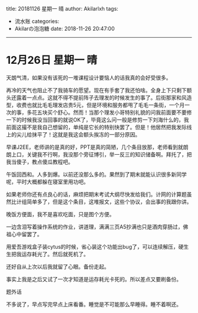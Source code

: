 title: 20181126 星期一 晴
author: Akilarlxh
tags:
  - 流水账
categories:
  - Akilarの泡泡糖
date: 2018-11-26 20:47:00
---
# 12月26日 星期一 晴

天朗气清，如果没有该死的一堆课程设计要恼人的话我真的会好受很多。

再冷的天气也阻止不了我骑车的愿望。现在有手套了我还怕啥。全身上下只剩下额头还露着一点点。这就不得不提前阵子去理发的时候发生的事了。后街那家和风造型，收费也就比毛毛理发店贵5元，但是环境和服务都甩了毛毛一条街，一个月一次的事，多花五块买个舒心。然而！当那个理发小哥特别礼貌的问我前面要不要修一下的时候我没当回事的就说OK了，毕竟这么问一般是修剪一下刘海什么的，我前面这撮不是我自己想留的，单纯是它长的特别快罢了。但是！他居然把我发际线上的尖儿给抹平了！这就是我这会额头挨冻的一部分原因。

早课J2EE，老师讲的是真的好，PPT是真的简陋，几个条目放那，老师看到就朗朗上口，关键我不行啊，我没那个旁征博引，举一反三的知识储备啊。拜托了，把我当傻子，教点傻瓜教程吧。

午饭回西和。人多到爆。以前还没那么多的。果然到了期末就能认识很多新同学呢，平时大概都躲在寝室里用功吧。

如果老师你还有点良心的话，麻烦把期末考试大纲尽快发给我们。计网的计算题虽然比计组简单多了，但是这个条目，这堆报文，这些个协议，会出事的我跟你讲。

晚饭方便面，我不是喜欢吃面，只是图个方便。

一边含泪写着操作系统的作业，讲道理，满满三页A5抄满也只是酒肉穿肠过，佛祖心中留罢了。

用爱吾游戏盒子装cytus的时候，省心装这个功能出bug了，可以连续解压，硬生生把我运存耗光了。然后就死机了。

还好自从上次以后我就留了心眼。备份走起。

事实上我是之后又试了一次才知道是运存耗光卡死的。所以差点又要刷备份。

题外话

不多说了，早点写完早点上床看番。睡觉是不可能那么早睡得。睡不着啊还。